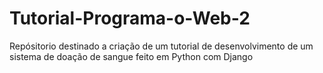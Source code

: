 # Tutorial-Programa-o-Web-2
Repósitorio destinado a criação de um tutorial de desenvolvimento de um sistema de doação de sangue feito em Python com Django
